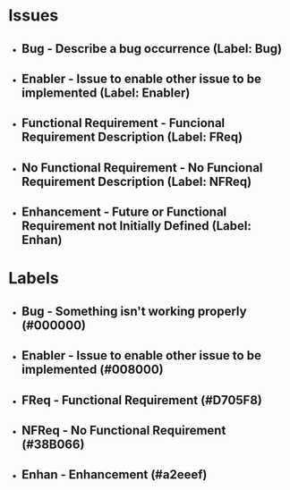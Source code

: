 # Issues
* ## Bug - Describe a bug occurrence (Label: Bug)
* ## Enabler - Issue to enable other issue to be implemented (Label: Enabler)
* ## Functional Requirement - Funcional Requirement Description (Label: FReq)
* ## No Functional Requirement - No Funcional Requirement Description (Label: NFReq)
* ## Enhancement - Future or Functional Requirement not Initially Defined  (Label: Enhan)
# Labels
* ## Bug - Something isn't working properly (#000000)
* ## Enabler - Issue to enable other issue to be implemented (#008000)
* ## FReq - Functional Requirement (#D705F8)
* ## NFReq - No Functional Requirement (#38B066)
* ## Enhan - Enhancement (#a2eeef)
